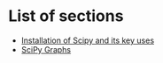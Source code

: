 # List of sections

- [Installation of Scipy and its key uses](installation_features.md)
- [SciPy Graphs](SciPy_Graphs.md)

